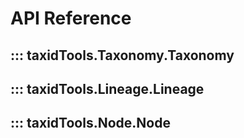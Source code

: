 # API Reference

## ::: taxidTools.Taxonomy.Taxonomy

## ::: taxidTools.Lineage.Lineage

## ::: taxidTools.Node.Node
